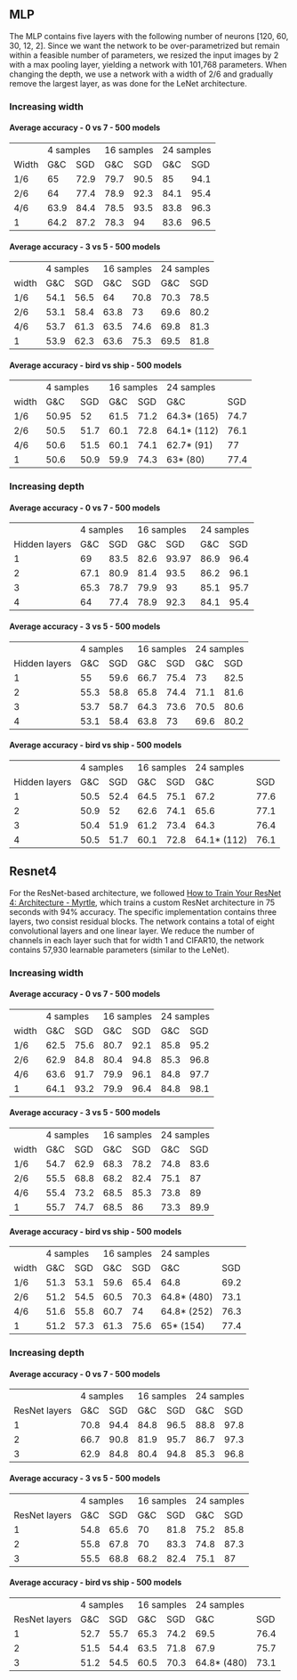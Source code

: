 ## MLP

The MLP contains five layers with the following number of neurons [120, 60, 30, 12, 2]. Since we want the network to be over-parametrized but remain within a feasible number of parameters, we resized the input images by 2 with a max pooling layer, yielding a network with 101,768 parameters. When changing the depth, we use a network with a width of 2/6 and gradually remove the largest layer, as was done for the LeNet architecture.


### Increasing width 


#### Average accuracy - 0 vs 7 - 500 models


<table>
  <tr>
   <td>
   </td>
   <td colspan="2" >4 samples
   </td>
   <td colspan="2" >16 samples
   </td>
   <td colspan="2" >24 samples
   </td>
  </tr>
  <tr>
   <td>Width
   </td>
   <td>G&C
   </td>
   <td>SGD 
   </td>
   <td>G&C  
   </td>
   <td>SGD 
   </td>
   <td>G&C 
   </td>
   <td>SGD 
   </td>
  </tr>
  <tr>
   <td>1/6
   </td>
   <td>65
   </td>
   <td>72.9
   </td>
   <td>79.7
   </td>
   <td>90.5
   </td>
   <td>85
   </td>
   <td>94.1
   </td>
  </tr>
  <tr>
   <td>2/6
   </td>
   <td>64
   </td>
   <td>77.4
   </td>
   <td>78.9
   </td>
   <td>92.3
   </td>
   <td>84.1
   </td>
   <td>95.4
   </td>
  </tr>
  <tr>
   <td>4/6
   </td>
   <td>63.9
   </td>
   <td>84.4
   </td>
   <td>78.5
   </td>
   <td>93.5
   </td>
   <td>83.8
   </td>
   <td>96.3
   </td>
  </tr>
  <tr>
   <td>1
   </td>
   <td>64.2
   </td>
   <td>87.2
   </td>
   <td>78.3
   </td>
   <td>94
   </td>
   <td>83.6
   </td>
   <td>96.5
   </td>
  </tr>
</table>



#### Average accuracy - 3 vs 5 - 500 models


<table>
  <tr>
   <td>
   </td>
   <td colspan="2" >4 samples
   </td>
   <td colspan="2" >16 samples
   </td>
   <td colspan="2" >24 samples
   </td>
  </tr>
  <tr>
   <td>width
   </td>
   <td>G&C
   </td>
   <td>SGD 
   </td>
   <td>G&C  
   </td>
   <td>SGD 
   </td>
   <td>G&C 
   </td>
   <td>SGD 
   </td>
  </tr>
  <tr>
   <td>1/6
   </td>
   <td>54.1
   </td>
   <td>56.5
   </td>
   <td>64
   </td>
   <td>70.8
   </td>
   <td>70.3
   </td>
   <td>78.5
   </td>
  </tr>
  <tr>
   <td>2/6
   </td>
   <td>53.1
   </td>
   <td>58.4
   </td>
   <td>63.8
   </td>
   <td>73
   </td>
   <td>69.6
   </td>
   <td>80.2
   </td>
  </tr>
  <tr>
   <td>4/6
   </td>
   <td>53.7
   </td>
   <td>61.3
   </td>
   <td>63.5
   </td>
   <td>74.6
   </td>
   <td>69.8
   </td>
   <td>81.3
   </td>
  </tr>
  <tr>
   <td>1
   </td>
   <td>53.9
   </td>
   <td>62.3
   </td>
   <td>63.6
   </td>
   <td>75.3
   </td>
   <td>69.5
   </td>
   <td>81.8
   </td>
  </tr>
</table>



#### Average accuracy - bird vs ship - 500 models


<table>
  <tr>
   <td>
   </td>
   <td colspan="2" >4 samples
   </td>
   <td colspan="2" >16 samples
   </td>
   <td colspan="2" >24 samples
   </td>
  </tr>
  <tr>
   <td>width
   </td>
   <td>G&C
   </td>
   <td>SGD 
   </td>
   <td>G&C  
   </td>
   <td>SGD 
   </td>
   <td>G&C 
   </td>
   <td>SGD 
   </td>
  </tr>
  <tr>
   <td>1/6
   </td>
   <td>50.95
   </td>
   <td>52
   </td>
   <td>61.5
   </td>
   <td>71.2
   </td>
   <td>64.3* (165)
   </td>
   <td>74.7
   </td>
  </tr>
  <tr>
   <td>2/6
   </td>
   <td>50.5
   </td>
   <td>51.7
   </td>
   <td>60.1
   </td>
   <td>72.8
   </td>
   <td>64.1* (112)
   </td>
   <td>76.1
   </td>
  </tr>
  <tr>
   <td>4/6
   </td>
   <td>50.6
   </td>
   <td>51.5
   </td>
   <td>60.1
   </td>
   <td>74.1
   </td>
   <td>62.7* (91)
   </td>
   <td>77
   </td>
  </tr>
  <tr>
   <td>1
   </td>
   <td>50.6
   </td>
   <td>50.9
   </td>
   <td>59.9
   </td>
   <td>74.3
   </td>
   <td>63* (80)
   </td>
   <td>77.4
   </td>
  </tr>
</table>



### Increasing depth


#### Average accuracy - 0 vs 7 - 500 models


<table>
  <tr>
   <td>
   </td>
   <td colspan="2" >4 samples
   </td>
   <td colspan="2" >16 samples
   </td>
   <td colspan="2" >24 samples
   </td>
  </tr>
  <tr>
   <td>Hidden layers
   </td>
   <td>G&C
   </td>
   <td>SGD 
   </td>
   <td>G&C  
   </td>
   <td>SGD 
   </td>
   <td>G&C 
   </td>
   <td>SGD 
   </td>
  </tr>
  <tr>
   <td>1
   </td>
   <td>69
   </td>
   <td>83.5
   </td>
   <td>82.6
   </td>
   <td>93.97
   </td>
   <td>86.9
   </td>
   <td>96.4
   </td>
  </tr>
  <tr>
   <td>2
   </td>
   <td>67.1
   </td>
   <td>80.9
   </td>
   <td>81.4
   </td>
   <td>93.5
   </td>
   <td>86.2
   </td>
   <td>96.1
   </td>
  </tr>
  <tr>
   <td>3
   </td>
   <td>65.3
   </td>
   <td>78.7
   </td>
   <td>79.9
   </td>
   <td>93
   </td>
   <td>85.1
   </td>
   <td>95.7
   </td>
  </tr>
  <tr>
   <td>4
   </td>
   <td>64
   </td>
   <td>77.4
   </td>
   <td>78.9
   </td>
   <td>92.3
   </td>
   <td>84.1
   </td>
   <td>95.4
   </td>
  </tr>
</table>



#### Average accuracy - 3 vs 5 - 500 models


<table>
  <tr>
   <td>
   </td>
   <td colspan="2" >4 samples
   </td>
   <td colspan="2" >16 samples
   </td>
   <td colspan="2" >24 samples
   </td>
  </tr>
  <tr>
   <td>Hidden layers
   </td>
   <td>G&C
   </td>
   <td>SGD 
   </td>
   <td>G&C  
   </td>
   <td>SGD 
   </td>
   <td>G&C 
   </td>
   <td>SGD 
   </td>
  </tr>
  <tr>
   <td>1
   </td>
   <td>55
   </td>
   <td>59.6
   </td>
   <td>66.7
   </td>
   <td>75.4
   </td>
   <td>73
   </td>
   <td>82.5
   </td>
  </tr>
  <tr>
   <td>2
   </td>
   <td>55.3
   </td>
   <td>58.8
   </td>
   <td>65.8
   </td>
   <td>74.4
   </td>
   <td>71.1
   </td>
   <td>81.6
   </td>
  </tr>
  <tr>
   <td>3
   </td>
   <td>53.7
   </td>
   <td>58.7
   </td>
   <td>64.3
   </td>
   <td>73.6
   </td>
   <td>70.5
   </td>
   <td>80.6
   </td>
  </tr>
  <tr>
   <td>4
   </td>
   <td>53.1
   </td>
   <td>58.4
   </td>
   <td>63.8
   </td>
   <td>73
   </td>
   <td>69.6
   </td>
   <td>80.2
   </td>
  </tr>
</table>



#### Average accuracy - bird vs ship - 500 models


<table>
  <tr>
   <td>
   </td>
   <td colspan="2" >4 samples
   </td>
   <td colspan="2" >16 samples
   </td>
   <td colspan="2" >24 samples
   </td>
  </tr>
  <tr>
   <td>Hidden layers
   </td>
   <td>G&C
   </td>
   <td>SGD 
   </td>
   <td>G&C  
   </td>
   <td>SGD 
   </td>
   <td>G&C 
   </td>
   <td>SGD 
   </td>
  </tr>
  <tr>
   <td>1
   </td>
   <td>50.5
   </td>
   <td>52.4
   </td>
   <td>64.5
   </td>
   <td>75.1
   </td>
   <td>67.2
   </td>
   <td>77.6
   </td>
  </tr>
  <tr>
   <td>2
   </td>
   <td>50.9
   </td>
   <td>52
   </td>
   <td>62.6
   </td>
   <td>74.1
   </td>
   <td>65.6
   </td>
   <td>77.1
   </td>
  </tr>
  <tr>
   <td>3
   </td>
   <td>50.4
   </td>
   <td>51.9
   </td>
   <td>61.2
   </td>
   <td>73.4
   </td>
   <td>64.3
   </td>
   <td>76.4
   </td>
  </tr>
  <tr>
   <td>4
   </td>
   <td>50.5
   </td>
   <td>51.7
   </td>
   <td>60.1
   </td>
   <td>72.8
   </td>
   <td>64.1* (112)
   </td>
   <td>76.1
   </td>
  </tr>
</table>



## Resnet4

For the ResNet-based architecture, we followed [How to Train Your ResNet 4: Architecture - Myrtle](https://myrtle.ai/learn/how-to-train-your-resnet-4-architecture/), which trains a custom ResNet architecture in 75 seconds with 94% accuracy. The specific implementation contains three layers, two consist residual blocks. The network contains a total of eight convolutional layers and one linear layer. We reduce the number of channels in each layer such that for width 1 and CIFAR10, the network contains 57,930 learnable parameters (similar to the LeNet).


### Increasing width


#### Average accuracy - 0 vs 7 - 500 models


<table>
  <tr>
   <td>
   </td>
   <td colspan="2" >4 samples
   </td>
   <td colspan="2" >16 samples
   </td>
   <td colspan="2" >24 samples
   </td>
  </tr>
  <tr>
   <td>width
   </td>
   <td>G&C
   </td>
   <td>SGD 
   </td>
   <td>G&C  
   </td>
   <td>SGD 
   </td>
   <td>G&C 
   </td>
   <td>SGD 
   </td>
  </tr>
  <tr>
   <td>1/6
   </td>
   <td>62.5
   </td>
   <td>75.6
   </td>
   <td>80.7
   </td>
   <td>92.1
   </td>
   <td>85.8
   </td>
   <td>95.2
   </td>
  </tr>
  <tr>
   <td>2/6
   </td>
   <td>62.9
   </td>
   <td>84.8
   </td>
   <td>80.4
   </td>
   <td>94.8
   </td>
   <td>85.3
   </td>
   <td>96.8
   </td>
  </tr>
  <tr>
   <td>4/6
   </td>
   <td>63.6
   </td>
   <td>91.7
   </td>
   <td>79.9
   </td>
   <td>96.1
   </td>
   <td>84.8
   </td>
   <td>97.7
   </td>
  </tr>
  <tr>
   <td>1
   </td>
   <td>64.1
   </td>
   <td>93.2
   </td>
   <td>79.9
   </td>
   <td>96.4
   </td>
   <td>84.8
   </td>
   <td>98.1
   </td>
  </tr>
</table>



#### Average accuracy - 3 vs 5 - 500 models


<table>
  <tr>
   <td>
   </td>
   <td colspan="2" >4 samples
   </td>
   <td colspan="2" >16 samples
   </td>
   <td colspan="2" >24 samples
   </td>
  </tr>
  <tr>
   <td>width
   </td>
   <td>G&C
   </td>
   <td>SGD 
   </td>
   <td>G&C  
   </td>
   <td>SGD 
   </td>
   <td>G&C 
   </td>
   <td>SGD 
   </td>
  </tr>
  <tr>
   <td>1/6
   </td>
   <td>54.7
   </td>
   <td>62.9
   </td>
   <td>68.3
   </td>
   <td>78.2
   </td>
   <td>74.8
   </td>
   <td>83.6
   </td>
  </tr>
  <tr>
   <td>2/6
   </td>
   <td>55.5
   </td>
   <td>68.8
   </td>
   <td>68.2
   </td>
   <td>82.4
   </td>
   <td>75.1
   </td>
   <td>87
   </td>
  </tr>
  <tr>
   <td>4/6
   </td>
   <td>55.4
   </td>
   <td>73.2
   </td>
   <td>68.5
   </td>
   <td>85.3
   </td>
   <td>73.8
   </td>
   <td>89
   </td>
  </tr>
  <tr>
   <td>1
   </td>
   <td>55.7
   </td>
   <td>74.7
   </td>
   <td>68.5
   </td>
   <td>86
   </td>
   <td>73.3
   </td>
   <td>89.9
   </td>
  </tr>
</table>



#### Average accuracy - bird vs ship - 500 models


<table>
  <tr>
   <td>
   </td>
   <td colspan="2" >4 samples
   </td>
   <td colspan="2" >16 samples
   </td>
   <td colspan="2" >24 samples
   </td>
  </tr>
  <tr>
   <td>width
   </td>
   <td>G&C
   </td>
   <td>SGD 
   </td>
   <td>G&C  
   </td>
   <td>SGD 
   </td>
   <td>G&C 
   </td>
   <td>SGD 
   </td>
  </tr>
  <tr>
   <td>1/6
   </td>
   <td>51.3
   </td>
   <td>53.1
   </td>
   <td>59.6
   </td>
   <td>65.4
   </td>
   <td>64.8
   </td>
   <td>69.2
   </td>
  </tr>
  <tr>
   <td>2/6
   </td>
   <td>51.2
   </td>
   <td>54.5
   </td>
   <td>60.5
   </td>
   <td>70.3
   </td>
   <td>64.8* (480)
   </td>
   <td>73.1
   </td>
  </tr>
  <tr>
   <td>4/6
   </td>
   <td>51.6
   </td>
   <td>55.8
   </td>
   <td>60.7
   </td>
   <td>74
   </td>
   <td>64.8* (252)
   </td>
   <td>76.3
   </td>
  </tr>
  <tr>
   <td>1
   </td>
   <td>51.2
   </td>
   <td>57.3
   </td>
   <td>61.3
   </td>
   <td>75.6
   </td>
   <td>65* (154)
   </td>
   <td>77.4
   </td>
  </tr>
</table>



### Increasing depth 


#### Average accuracy - 0 vs 7 - 500 models


<table>
  <tr>
   <td>
   </td>
   <td colspan="2" >4 samples
   </td>
   <td colspan="2" >16 samples
   </td>
   <td colspan="2" >24 samples
   </td>
  </tr>
  <tr>
   <td>ResNet layers
   </td>
   <td>G&C
   </td>
   <td>SGD 
   </td>
   <td>G&C  
   </td>
   <td>SGD 
   </td>
   <td>G&C 
   </td>
   <td>SGD 
   </td>
  </tr>
  <tr>
   <td>1 
   </td>
   <td>70.8
   </td>
   <td>94.4
   </td>
   <td>84.8
   </td>
   <td>96.5
   </td>
   <td>88.8
   </td>
   <td>97.8
   </td>
  </tr>
  <tr>
   <td>2 
   </td>
   <td>66.7
   </td>
   <td>90.8
   </td>
   <td>81.9
   </td>
   <td>95.7
   </td>
   <td>86.7
   </td>
   <td>97.3
   </td>
  </tr>
  <tr>
   <td>3
   </td>
   <td>62.9
   </td>
   <td>84.8
   </td>
   <td>80.4
   </td>
   <td>94.8
   </td>
   <td>85.3
   </td>
   <td>96.8
   </td>
  </tr>
</table>



#### Average accuracy - 3 vs 5 - 500 models


<table>
  <tr>
   <td>
   </td>
   <td colspan="2" >4 samples
   </td>
   <td colspan="2" >16 samples
   </td>
   <td colspan="2" >24 samples
   </td>
  </tr>
  <tr>
   <td>ResNet layers
   </td>
   <td>G&C
   </td>
   <td>SGD 
   </td>
   <td>G&C  
   </td>
   <td>SGD 
   </td>
   <td>G&C 
   </td>
   <td>SGD 
   </td>
  </tr>
  <tr>
   <td>1 
   </td>
   <td>54.8
   </td>
   <td>65.6
   </td>
   <td>70
   </td>
   <td>81.8
   </td>
   <td>75.2
   </td>
   <td>85.8
   </td>
  </tr>
  <tr>
   <td>2 
   </td>
   <td>55.8
   </td>
   <td>67.8
   </td>
   <td>70
   </td>
   <td>83.3
   </td>
   <td>74.8
   </td>
   <td>87.3
   </td>
  </tr>
  <tr>
   <td>3
   </td>
   <td>55.5
   </td>
   <td>68.8
   </td>
   <td>68.2
   </td>
   <td>82.4
   </td>
   <td>75.1
   </td>
   <td>87
   </td>
  </tr>
</table>



#### Average accuracy - bird vs ship - 500 models


<table>
  <tr>
   <td>
   </td>
   <td colspan="2" >4 samples
   </td>
   <td colspan="2" >16 samples
   </td>
   <td colspan="2" >24 samples
   </td>
  </tr>
  <tr>
   <td>ResNet layers
   </td>
   <td>G&C
   </td>
   <td>SGD 
   </td>
   <td>G&C  
   </td>
   <td>SGD 
   </td>
   <td>G&C 
   </td>
   <td>SGD 
   </td>
  </tr>
  <tr>
   <td>1 
   </td>
   <td>52.7
   </td>
   <td>55.7
   </td>
   <td>65.3
   </td>
   <td>74.2
   </td>
   <td>69.5
   </td>
   <td>76.4
   </td>
  </tr>
  <tr>
   <td>2 
   </td>
   <td>51.5
   </td>
   <td>54.4
   </td>
   <td>63.5
   </td>
   <td>71.8
   </td>
   <td>67.9
   </td>
   <td>75.7
   </td>
  </tr>
  <tr>
   <td>3
   </td>
   <td>51.2
   </td>
   <td>54.5
   </td>
   <td>60.5
   </td>
   <td>70.3
   </td>
   <td>64.8* (480)
   </td>
   <td>73.1
   </td>
  </tr>
</table>

